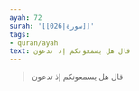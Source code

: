 ```yaml
---
ayah: 72
surah: '[[026|سورة]]'
tags:
- quran/ayah
text: قال هل يسمعونكم إذ تدعون
---
```

> قال هل يسمعونكم إذ تدعون

